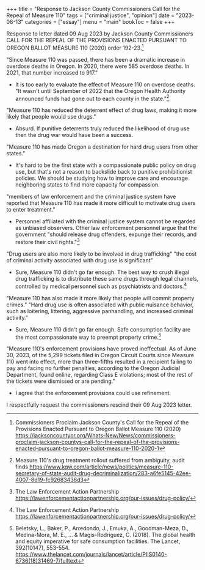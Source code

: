 +++
title = "Response to Jackson County Commissioners Call for the Repeal of Measure 110"
tags = ["criminal justice", "opinion"]
date = "2023-08-13"
categories = ["essay"]
menu = "main"
bookToc = false
+++

Response to letter dated 09 Aug 2023 by Jackson County Commissioners CALL FOR THE REPEAL OF THE PROVISIONS ENACTED PURSUANT TO OREGON BALLOT MEASURE 110 (2020) order 192-23.[^jackson2023]

"Since Measure 110 was passed, there has been a dramatic increase in overdose deaths in Oregon. In 2020, there were 585 overdose deaths. In 2021, that number increased to 917."
- It is too early to evaluate the effect of Measure 110 on overdose deaths. "It wasn't until September of 2022 that the Oregon Health Authority announced funds had gone out to each county in the state."[^parfitt2023]

"Measure 110 has reduced the deterrent effect of drug laws, making it more likely that people would use drugs."
- Absurd. If punitive deterrents truly reduced the likelihood of drug use then the drug war would have been a success.

"Measure 110 has made Oregon a destination for hard drug users from other states."
- It's hard to be the first state with a compassionate public policy on drug use, but that's not a reason to backslide back to punitive prohibitionist policies. We should be studying how to improve care and encourage neighboring states to find more capacity for compassion.

"members of law enforcement and the criminal justice system have reported that Measure 110 has made it more difficult to motivate drug users to enter treatment."
- Personnel affiliated with the criminal justice system cannot be regarded as unbiased observers. Other law enforcement personnel argue that the government "should release drug offenders, expunge their records, and restore their civil rights."[^leap]

"Drug users are also more likely to be involved in drug trafficking" "the cost of criminal activity associated with drug use is significant"
- Sure, Measure 110 didn't go far enough. The best way to crush illegal drug trafficking is to distribute these same drugs through legal channels, controlled by medical personnel such as psychiatrists and doctors.[^leap]

"Measure 110 has also made it more likely that people will commit property crimes." "Hard drug use is often associated with public nuisance behavior, such as loitering, littering, aggressive panhandling, and increased criminal activity."
- Sure, Measure 110 didn't go far enough. Safe consumption facility are the most compassionate way to preempt property crime.[^beletsky2018]

"Measure 110's enforcement provisions have proved ineffectual. As of June 30, 2023, of the 5,299 tickets filed in Oregon Circuit Courts since Measure 110 went into effect, more than three-fifths resulted in a recipient failing to pay and facing no further penalties, according to the Oregon Judicial Department, found online, regarding Class E violations; most of the rest of the tickets were dismissed or are pending."
- I agree that the enforcement provisions could use refinement.

I respectfully request the commissioners rescind their 09 Aug 2023 letter.

[^beletsky2018]: Beletsky, L., Baker, P., Arredondo, J., Emuka, A., Goodman-Meza, D., Medina-Mora, M. E., ... & Magis-Rodriguez, C. (2018). The global health and equity imperative for safe consumption facilities. The Lancet, 392(10147), 553-554. https://www.thelancet.com/journals/lancet/article/PIIS0140-6736(18)31469-7/fulltext

[^parfitt2023]: Measure 110's drug treatment rollout suffered from ambiguity, audit finds
https://www.kgw.com/article/news/politics/measure-110-secretary-of-state-audit-drug-decriminalization/283-a6fe5145-42ee-4007-8d19-fc92683436d3

[^leap]: The Law Enforcement Action Partnership https://lawenforcementactionpartnership.org/our-issues/drug-policy/

[^jackson2023]: Commissioners Proclaim Jackson County's Call for the Repeal of the Provisions Enacted Pursuant to Oregon Ballot Measure 110 (2020) https://jacksoncountyor.org/Whats-New/News/commissioners-proclaim-jackson-countys-call-for-the-repeal-of-the-provisions-enacted-pursuant-to-oregon-ballot-measure-110-2020-1
